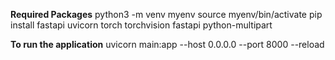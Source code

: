 

**Required Packages**
python3 -m venv myenv
source myenv/bin/activate
pip install fastapi uvicorn torch torchvision fastapi python-multipart





**To run the application**
uvicorn main:app --host 0.0.0.0 --port 8000 --reload

